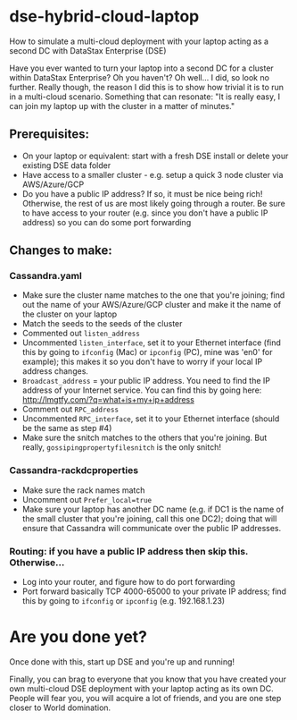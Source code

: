 # dse-hybrid-cloud-laptop
How to simulate a multi-cloud deployment with your laptop acting as a second DC with DataStax Enterprise (DSE)

Have you ever wanted to turn your laptop into a second DC for a cluster within DataStax Enterprise? Oh you haven't? Oh well… I did, so look no further. Really though, the reason I did this is to show how trivial it is to run in a multi-cloud scenario. Something that can resonate: "It is really easy, I can join my laptop up with the cluster in a matter of minutes."

## Prerequisites:
* On your laptop or equivalent: start with a fresh DSE install or delete your existing DSE data folder
* Have access to a smaller cluster - e.g. setup a quick 3 node cluster via AWS/Azure/GCP
* Do you have a public IP address? If so, it must be nice being rich! Otherwise, the rest of us are most likely going through a router. Be sure to have access to your router (e.g. since you don't have a public IP address) so you can do some port forwarding

## Changes to make:
### Cassandra.yaml
* Make sure the cluster name matches to the one that you're joining; find out the name of your AWS/Azure/GCP cluster and make it the name of the cluster on your laptop
* Match the seeds to the seeds of the cluster
* Commented out `listen_address`
* Uncommented `listen_interface`, set it to your Ethernet interface (find this by going to `ifconfig` (Mac) or `ipconfig` (PC), mine was 'en0' for example); this makes it so you don't have to worry if your local IP address changes.
* `Broadcast_address` = your public IP address. You need to find the IP address of your Internet service. You can find this by going here: http://lmgtfy.com/?q=what+is+my+ip+address
* Comment out `RPC_address`
* Uncommented `RPC_interface`, set it to your Ethernet interface (should be the same as step #4)
* Make sure the snitch matches to the others that you're joining. But really, `gossipingpropertyfilesnitch` is the only snitch!

### Cassandra-rackdcproperties
* Make sure the rack names match
* Uncomment out `Prefer_local=true`
* Make sure your laptop has another DC name (e.g. if DC1 is the name of the small cluster that you're joining, call this one DC2); doing that will ensure that Cassandra will communicate over the public IP addresses.

### Routing: if you have a public IP address then skip this. Otherwise…
* Log into your router, and figure how to do port forwarding
* Port forward basically TCP 4000-65000 to your private IP address; find this by going to `ifconfig` or `ipconfig` (e.g. 192.168.1.23)

# Are you done yet?
Once done with this, start up DSE and you're up and running!

Finally, you can brag to everyone that you know that you have created your own multi-cloud DSE deployment with your laptop acting as its own DC. People will fear you, you will acquire a lot of friends, and you are one step closer to World domination.
